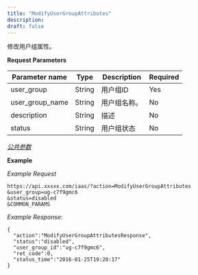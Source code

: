 ```yaml
---
title: "ModifyUserGroupAttributes"
description: 
draft: false
---
```




修改用户组属性。

**Request Parameters**

| Parameter name | Type | Description | Required |
| --- | --- | --- | --- |
| user_group | String | 用户组ID | Yes |
| user_group_name | String | 用户组名称。 | No |
| description | String | 描述 | No |
| status | String | 用户组状态 | No |

[_公共参数_](../../../parameters/)

**Example**

_Example Request_

```
https://api.xxxxx.com/iaas/?action=ModifyUserGroupAttributes
&user_group=ug-c7f9gmc6
&status=disabled
&COMMON_PARAMS
```

_Example Response_:

```
{
  "action":"ModifyUserGroupAttributesResponse",
  "status":"disabled",
  "user_group_id":"ug-c7f9gmc6",
  "ret_code":0,
  "status_time":"2016-01-25T19:20:17"
}
```
